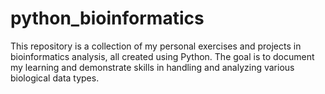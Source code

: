 # python_bioinformatics
This repository is a collection of my personal exercises and projects in bioinformatics analysis, all created using Python. The goal is to document my learning and demonstrate skills in handling and analyzing various biological data types.
